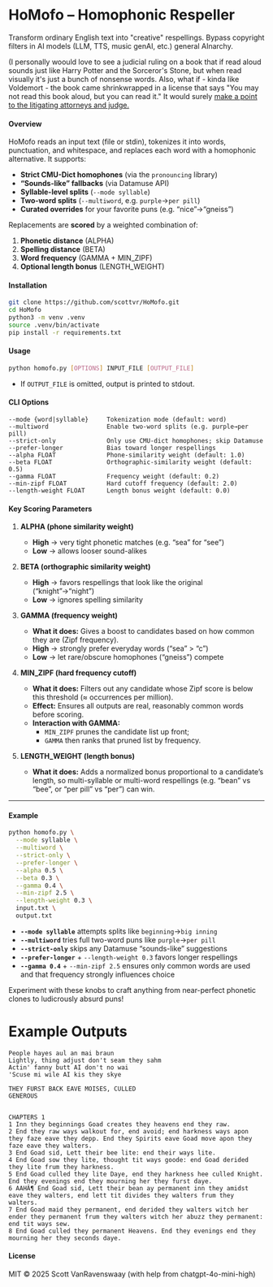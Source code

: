 # HoMofo – Homophonic Respeller

Transform ordinary English text into "creative" respellings. Bypass copyright filters in AI models (LLM, TTS, music genAI, etc.) general AInarchy.

(I personally woould love to see a judicial ruling on a book that if read aloud sounds just like Harry Potter and the Sorceror's Stone, but when read visually it's just a bunch of nonsense words.  Also, what if - kinda like Voldemort - the book came shrinkwrapped in a license that says "You may not read this book aloud, but you can read it." It would surely [make a point to the litigating attorneys and judge.](https://github.com/scottvr/HoMofo/blob/main/mp3/README.md)

#### Overview  
HoMofo reads an input text (file or stdin), tokenizes it into words, punctuation, and whitespace, and replaces each word with a homophonic alternative. It supports:

- **Strict CMU-Dict homophones** (via the `pronouncing` library)  
- **“Sounds-like” fallbacks** (via Datamuse API)  
- **Syllable-level splits** (`--mode syllable`)  
- **Two-word splits** (`--multiword`, e.g. `purple`→`per pill`)  
- **Curated overrides** for your favorite puns (e.g. “nice”→“gneiss”)

Replacements are **scored** by a weighted combination of:
1. **Phonetic distance** (ALPHA)  
2. **Spelling distance** (BETA)  
3. **Word frequency** (GAMMA + MIN_ZIPF)  
4. **Optional length bonus** (LENGTH_WEIGHT)

#### Installation  
```bash
git clone https://github.com/scottvr/HoMofo.git
cd HoMofo
python3 -m venv .venv
source .venv/bin/activate
pip install -r requirements.txt
```

#### Usage  
```bash
python homofo.py [OPTIONS] INPUT_FILE [OUTPUT_FILE]
```
- If `OUTPUT_FILE` is omitted, output is printed to stdout.

#### CLI Options

```text
--mode {word|syllable}     Tokenization mode (default: word)
--multiword                Enable two-word splits (e.g. purple→per pill)
--strict-only              Only use CMU-dict homophones; skip Datamuse
--prefer-longer            Bias toward longer respellings
--alpha FLOAT              Phone-similarity weight (default: 1.0)
--beta FLOAT               Orthographic-similarity weight (default: 0.5)
--gamma FLOAT              Frequency weight (default: 0.2)
--min-zipf FLOAT           Hard cutoff frequency (default: 2.0)
--length-weight FLOAT      Length bonus weight (default: 0.0)
```

#### Key Scoring Parameters

1. **ALPHA (phone similarity weight)**  
   - **High** → very tight phonetic matches (e.g. “sea” for “see”)  
   - **Low**  → allows looser sound-alikes  

2. **BETA (orthographic similarity weight)**  
   - **High** → favors respellings that look like the original (“knight”→“night”)  
   - **Low**  → ignores spelling similarity  

3. **GAMMA (frequency weight)**  
   - **What it does:** Gives a boost to candidates based on how common they are (Zipf frequency).  
   - **High** → strongly prefer everyday words (“sea” > “c”)  
   - **Low**  → let rare/obscure homophones (“gneiss”) compete  

4. **MIN_ZIPF (hard frequency cutoff)**  
   - **What it does:** Filters out any candidate whose Zipf score is below this threshold (≈ occurrences per million).  
   - **Effect:** Ensures all outputs are real, reasonably common words before scoring.  
   - **Interaction with GAMMA:**  
     - `MIN_ZIPF` prunes the candidate list up front;  
     - `GAMMA` then ranks that pruned list by frequency.  

5. **LENGTH_WEIGHT (length bonus)**  
   - **What it does:** Adds a normalized bonus proportional to a candidate’s length, so multi-syllable or multi-word respellings (e.g. “bean” vs “bee”, or “per pill” vs “per”) can win.  

---

#### Example

```bash
python homofo.py \
  --mode syllable \
  --multiword \
  --strict-only \
  --prefer-longer \
  --alpha 0.5 \
  --beta 0.3 \
  --gamma 0.4 \
  --min-zipf 2.5 \
  --length-weight 0.3 \
  input.txt \
  output.txt
```

- **`--mode syllable`** attempts splits like `beginning`→`big inning`  
- **`--multiword`** tries full two-word puns like `purple`→`per pill`  
- **`--strict-only`** skips any Datamuse “sounds-like” suggestions  
- **`--prefer-longer`** + `--length-weight 0.3` favors longer respellings  
- **`--gamma 0.4`** + `--min-zipf 2.5` ensures only common words are used and that frequency strongly influences choice  

Experiment with these knobs to craft anything from near-perfect phonetic clones to ludicrously absurd puns!

# Example Outputs

```text
People hayes aul an mai braun
Lightly, thing adjust don't seam they sahm
Actin' fanny butt AI don't no wai
'Scuse mi wile AI kis they skye
```

```text
THEY FURST BACK EAVE MOISES, CULLED
GENEROUS


CHAPTERS 1
1 Inn they beginnings Goad creates they heavens end they raw.
2 End they raw ways walkout for, end avoid; end harkness ways apon they faze eave they depp. End they Spirits eave Goad move apon they faze eave they walters.
3 End Goad sid, Lett their bee lite: end their ways lite.
4 End Goad sow they lite, thought tit ways goode: end Goad derided they lite frum they harkness.
5 End Goad culled they lite Daye, end they harkness hee culled Knight. End they evenings end they mourning her they furst daye.
6 AAHÂ¶ End Goad sid, Lett their bean ay permanent inn they amidst eave they walters, end lett tit divides they walters frum they walters.
7 End Goad maid they permanent, end derided they walters witch her ender they permanent frum they walters witch her abuzz they permanent: end tit ways sew.
8 End Goad culled they permanent Heavens. End they evenings end they mourning her they seconds daye.
```

#### License  
MIT © 2025 Scott VanRavenswaay (with help from chatgpt-4o-mini-high)
